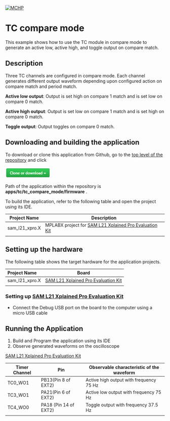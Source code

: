 [![MCHP](https://www.microchip.com/ResourcePackages/Microchip/assets/dist/images/logo.png)](https://www.microchip.com)

# TC compare mode

This example shows how to use the TC module in compare mode to generate an active low, active high, and toggle output on compare match.

## Description

Three TC channels are configured in compare mode. Each channel generates different output waveform depending upon configured action on compare match and period match.

**Active low output**: Output is set high on compare 1 match and is
set low on compare 0 match.

**Active high output**: Output is set low on compare 1 match and is
set high on compare 0 match.

**Toggle output**: Output toggles on compare 0 match.

## Downloading and building the application

To download or clone this application from Github, go to the [top level of the repository](https://github.com/Microchip-MPLAB-Harmony/csp_apps_sam_l21) and click

![clone](../../../docs/images/clone.png)

Path of the application within the repository is **apps/tc/tc_compare_mode/firmware** .

To build the application, refer to the following table and open the project using its IDE.

| Project Name      | Description                                    |
| ----------------- | ---------------------------------------------- |
| sam_l21_xpro.X | MPLABX project for [SAM L21 Xplained Pro Evaluation Kit](https://www.microchip.com/developmenttools/ProductDetails/ATSAML21-XPRO-B) |
|||

## Setting up the hardware

The following table shows the target hardware for the application projects.

| Project Name| Board|
|:---------|:---------:|
| sam_l21_xpro.X | [SAM L21 Xplained Pro Evaluation Kit](https://www.microchip.com/developmenttools/ProductDetails/ATSAML21-XPRO-B)
|||

### Setting up [SAM L21 Xplained Pro Evaluation Kit](https://www.microchip.com/developmenttools/ProductDetails/ATSAML21-XPRO-B)

- Connect the Debug USB port on the board to the computer using a micro USB cable

## Running the Application

1. Build and Program the application using its IDE
2. Observe generated waveforms on the oscilloscope

[SAM L21 Xplained Pro Evaluation Kit](https://www.microchip.com/developmenttools/ProductDetails/ATSAML21-XPRO-B)

| Timer Channel   | Pin      | Observable characteristic of the waveform
| ----------------| ---------| -----------------------------------------|
| TC0_WO1 | PB13(Pin 8 of EXT2) | Active high output with frequency 75 Hz |
| TC3_WO1 | PA21(Pin 6 of EXT2)  | Active low output with frequency 75 Hz |
| TC4_WO0 | PA18 (Pin 14 of EXT2) | Toggle output with frequency 37.5 Hz |
||||
